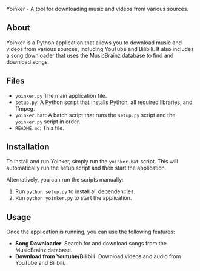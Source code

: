 Yoinker - A tool for downloading music and videos from various sources.

## About

Yoinker is a Python application that allows you to download music and videos from various sources, including YouTube and Bilibili. It also includes a song downloader that uses the MusicBrainz database to find and download songs.

## Files

- `yoinker.py` The main application file.
- `setup.py`: A Python script that installs Python, all required libraries, and ffmpeg.
- `yoinker.bat`: A batch script that runs the `setup.py` script and the `yoinker.py` script in order.
- `README.md`: This file.

## Installation
 
To install and run Yoinker, simply run the `yoinker.bat` script. This will automatically run the setup script and then start the application.

Alternatively, you can run the scripts manually:

1.  Run `python setup.py` to install all dependencies.
2.  Run `python yoinker.py` to start the application.

## Usage

Once the application is running, you can use the following features:

- **Song Downloader**: Search for and download songs from the MusicBrainz database.
- **Download from Youtube/Bilibili**: Download videos and audio from YouTube and Bilibili.
